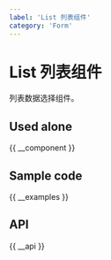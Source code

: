 ```yaml
---
label: 'List 列表组件'
category: 'Form'
---
```


# List 列表组件

列表数据选择组件。

## Used alone

{{ __component }}

## Sample code

{{ __examples }}

## API

{{ __api }}
